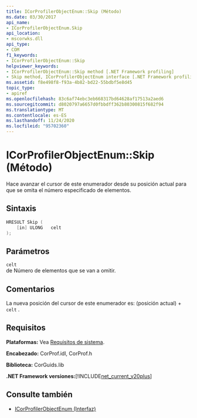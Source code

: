 ```yaml
---
title: ICorProfilerObjectEnum::Skip (Método)
ms.date: 03/30/2017
api_name:
- ICorProfilerObjectEnum.Skip
api_location:
- mscorwks.dll
api_type:
- COM
f1_keywords:
- ICorProfilerObjectEnum::Skip
helpviewer_keywords:
- ICorProfilerObjectEnum::Skip method [.NET Framework profiling]
- Skip method, ICorProfilerObjectEnum interface [.NET Framework profiling]
ms.assetid: f8e498f8-f93a-4b82-bd22-55bdbf5e8d45
topic_type:
- apiref
ms.openlocfilehash: 83c6af74ebc3eb668317bd64628af17513a2aed6
ms.sourcegitcommit: d8020797a6657d0fbbdff362b80300815f682f94
ms.translationtype: MT
ms.contentlocale: es-ES
ms.lasthandoff: 11/24/2020
ms.locfileid: "95702360"
---
```

# <a name="icorprofilerobjectenumskip-method"></a>ICorProfilerObjectEnum::Skip (Método)

Hace avanzar el cursor de este enumerador desde su posición actual para que se omita el número especificado de elementos.  
  
## <a name="syntax"></a>Sintaxis  
  
```cpp  
HRESULT Skip (  
    [in] ULONG   celt  
);  
```  
  
## <a name="parameters"></a>Parámetros  

 `celt`  
 de Número de elementos que se van a omitir.  
  
## <a name="remarks"></a>Comentarios  

 La nueva posición del cursor de este enumerador es: (posición actual) + `celt` .  
  
## <a name="requirements"></a>Requisitos  

 **Plataformas:** Vea [Requisitos de sistema](../../get-started/system-requirements.md).  
  
 **Encabezado:** CorProf.idl, CorProf.h  
  
 **Biblioteca:** CorGuids.lib  
  
 **.NET Framework versiones:**[!INCLUDE[net_current_v20plus](../../../../includes/net-current-v20plus-md.md)]  
  
## <a name="see-also"></a>Consulte también

- [ICorProfilerObjectEnum (Interfaz)](icorprofilerobjectenum-interface.md)
